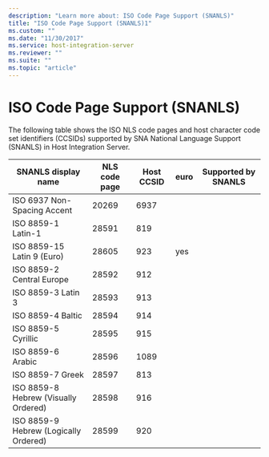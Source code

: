 ```yaml
---
description: "Learn more about: ISO Code Page Support (SNANLS)"
title: "ISO Code Page Support (SNANLS)1"
ms.custom: ""
ms.date: "11/30/2017"
ms.service: host-integration-server
ms.reviewer: ""
ms.suite: ""
ms.topic: "article"
---
```

# ISO Code Page Support (SNANLS)
The following table shows the ISO NLS code pages and host character code set identifiers (CCSIDs) supported by SNA National Language Support (SNANLS) in Host Integration Server.  
  
|SNANLS display name|NLS code page|Host CCSID|euro|Supported by SNANLS|  
|-------------------------|-------------------|----------------|----------|-------------------------|  
|ISO 6937 Non-Spacing Accent|20269|6937|||  
|ISO 8859-1 Latin-1|28591|819|||  
|ISO 8859-15 Latin 9 (Euro)|28605|923|yes||  
|ISO 8859-2 Central Europe|28592|912|||  
|ISO 8859-3 Latin 3|28593|913|||  
|ISO 8859-4 Baltic|28594|914|||  
|ISO 8859-5 Cyrillic|28595|915|||  
|ISO 8859-6 Arabic|28596|1089|||  
|ISO 8859-7 Greek|28597|813|||  
|ISO 8859-8 Hebrew (Visually Ordered)|28598|916|||  
|ISO 8859-9 Hebrew (Logically Ordered)|28599|920|||
